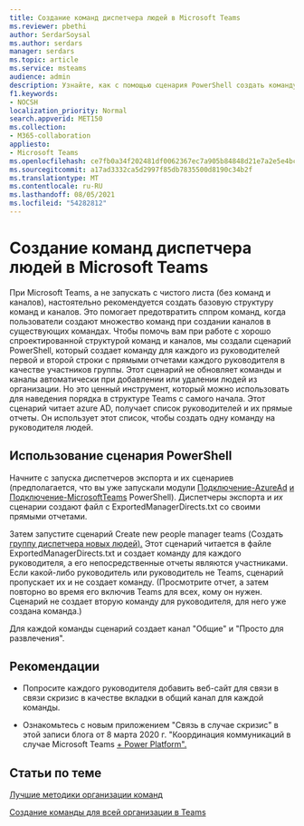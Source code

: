 ```yaml
---
title: Создание команд диспетчера людей в Microsoft Teams
ms.reviewer: pbethi
author: SerdarSoysal
ms.author: serdars
manager: serdars
ms.topic: article
ms.service: msteams
audience: admin
description: Узнайте, как с помощью сценария PowerShell создать команду для каждого руководителя, в качестве участников которых являются его руководители.
f1.keywords:
- NOCSH
localization_priority: Normal
search.appverid: MET150
ms.collection:
- M365-collaboration
appliesto:
- Microsoft Teams
ms.openlocfilehash: ce7fb0a34f202481df0062367ec7a905b84848d21e7a2e5e4bce73bea4073eac
ms.sourcegitcommit: a17ad3332ca5d2997f85db7835500d8190c34b2f
ms.translationtype: MT
ms.contentlocale: ru-RU
ms.lasthandoff: 08/05/2021
ms.locfileid: "54282812"
---
```

# <a name="create-people-manager-teams-in-microsoft-teams"></a>Создание команд диспетчера людей в Microsoft Teams


При Microsoft Teams, а не запускать с чистого листа (без команд и каналов), настоятельно рекомендуется создать базовую структуру команд и каналов. Это помогает предотвратить сппром команд, когда пользователи создают множество команд при создании каналов в существующих командах. Чтобы помочь вам при работе с хорошо спроектированной структурой команд и каналов, мы создали сценарий PowerShell, который создает команду для каждого из руководителей первой и второй строки с прямыми отчетами каждого руководителя в качестве участников группы. Этот сценарий не обновляет команды и каналы автоматически при добавлении или удалении людей из организации. Но это ценный инструмент, который можно использовать для наведения порядка в структуре Teams с самого начала. Этот сценарий читает azure AD, получает список руководителей и их прямые отчеты. Он использует этот список, чтобы создать одну команду на руководителя людей. 

## <a name="how-to-use-the-powershell-script"></a>Использование сценария PowerShell 

Начните с [](scripts/powershell-script-create-teams-from-managers-export-managers.md) запуска диспетчеров экспорта и их сценариев (предполагается, что вы уже запускали модули [Подключение-AzureAd](/powershell/module/azuread/connect-azuread?view=azureadps-2.0) [и Подключение-MicrosoftTeams](/powershell/module/teams/connect-microsoftteams?view=teams-ps) PowerShell). Диспетчеры экспорта и *их* сценарии создают файл с ExportedManagerDirects.txt со своими прямыми отчетами. 

Затем запустите сценарий Create new people manager teams (Создать [группу диспетчера новых людей).](scripts/powershell-script-create-teams-from-managers-new-teams.md) Этот сценарий читается в файле ExportedManagerDirects.txt и создает команду для каждого руководителя, а его непосредственные отчеты являются участниками. Если какой-либо руководитель или руководитель не Teams, сценарий пропускает их и не создает команду. (Просмотрите отчет, а затем повторно во время его включив Teams для всех, кому он нужен. Сценарий не создает вторую команду для руководителя, для него уже создана команда.)

Для каждой команды сценарий создает канал "Общие" и "Просто для развлечения". 

## <a name="best-practices"></a>Рекомендации

- Попросите каждого руководителя добавить веб-сайт для связи в связи скризис в качестве вкладки в общий канал для каждой команды. 

- Ознакомьтесь с новым приложением "Связь в случае скризис" в этой записи блога от 8 марта 2020 г. "Координация коммуникаций в случае Microsoft Teams [+ Power Platform".](https://techcommunity.microsoft.com/t5/microsoft-teams-blog/coordinate-crisis-communications-using-microsoft-teams-power/ba-p/1216715)

## <a name="related-topics"></a>Статьи по теме

[Лучшие методики организации команд](best-practices-organizing.md)

[Создание команды для всей организации в Teams](create-an-org-wide-team.md)